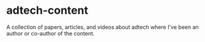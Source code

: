 # adtech-content
A collection of papers, articles, and videos about adtech where I've been an author or co-author of the content.

